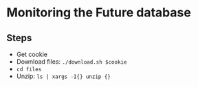 # Monitoring the Future database

## Steps

* Get cookie
* Download files: `./download.sh $cookie`
* `cd files`
* Unzip: `ls | xargs -I{} unzip {}`